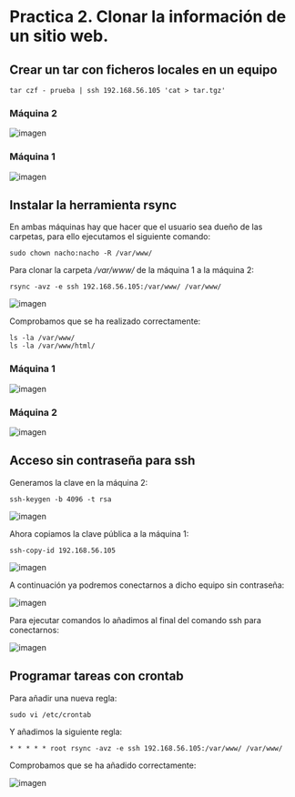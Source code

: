 # Practica 2. Clonar la información de un sitio web.

## Crear un tar con ficheros locales en un equipo

```
tar czf - prueba | ssh 192.168.56.105 'cat > tar.tgz'
```

### Máquina 2

![imagen](https://github.com/nachoirurita/SWAP/blob/master/Prácticas/P2/Capturas/2-tar/Maquina2.png)

### Máquina 1

![imagen](https://github.com/nachoirurita/SWAP/blob/master/Prácticas/P2/Capturas/2-tar/Maquina1.png)

## Instalar la herramienta rsync

En ambas máquinas hay que hacer que el usuario sea dueño de las carpetas, para ello ejecutamos el siguiente comando:

```
sudo chown nacho:nacho -R /var/www/
```

Para clonar la carpeta */var/www/* de la máquina 1 a la máquina 2:

```
rsync -avz -e ssh 192.168.56.105:/var/www/ /var/www/
```

![imagen](https://github.com/nachoirurita/SWAP/blob/master/Prácticas/P2/Capturas/3-rsync/1.png)

Comprobamos que se ha realizado correctamente:

```
ls -la /var/www/
ls -la /var/www/html/
```

### Máquina 1

![imagen](https://github.com/nachoirurita/SWAP/blob/master/Prácticas/P2/Capturas/3-rsync/2.png)

### Máquina 2

![imagen](https://github.com/nachoirurita/SWAP/blob/master/Prácticas/P2/Capturas/3-rsync/3.png)

## Acceso sin contraseña para ssh

Generamos la clave en la máquina 2:

```
ssh-keygen -b 4096 -t rsa
```

![imagen](https://github.com/nachoirurita/SWAP/blob/master/Prácticas/P2/Capturas/4-ssh/1.png)

Ahora copiamos la clave pública a la máquina 1:

```
ssh-copy-id 192.168.56.105
```

![imagen](https://github.com/nachoirurita/SWAP/blob/master/Prácticas/P2/Capturas/4-ssh/2.png)

A continuación ya podremos conectarnos a dicho equipo sin contraseña:

![imagen](https://github.com/nachoirurita/SWAP/blob/master/Prácticas/P2/Capturas/4-ssh/3.png)

Para ejecutar comandos lo añadimos al final del comando ssh para conectarnos:

![imagen](https://github.com/nachoirurita/SWAP/blob/master/Prácticas/P2/Capturas/4-ssh/4.png)

## Programar tareas con crontab

Para añadir una nueva regla:

```
sudo vi /etc/crontab
```

Y añadimos la siguiente regla:

```
* * * * * root rsync -avz -e ssh 192.168.56.105:/var/www/ /var/www/
```

Comprobamos que se ha añadido correctamente:

![imagen](https://github.com/nachoirurita/SWAP/blob/master/Prácticas/P2/Capturas/5-crontab/1.png)
